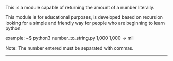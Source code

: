 This is a module capable of returning the amount of a number
literally.

This module is for educational purposes, is developed based on
recursion looking for a simple and friendly way for people who
are beginning to learn python.

example:
~$ python3 number_to_string.py 1,000
1,000 -> mil

Note: The number entered must be separated with commas.

--------------------------------------------------------------
